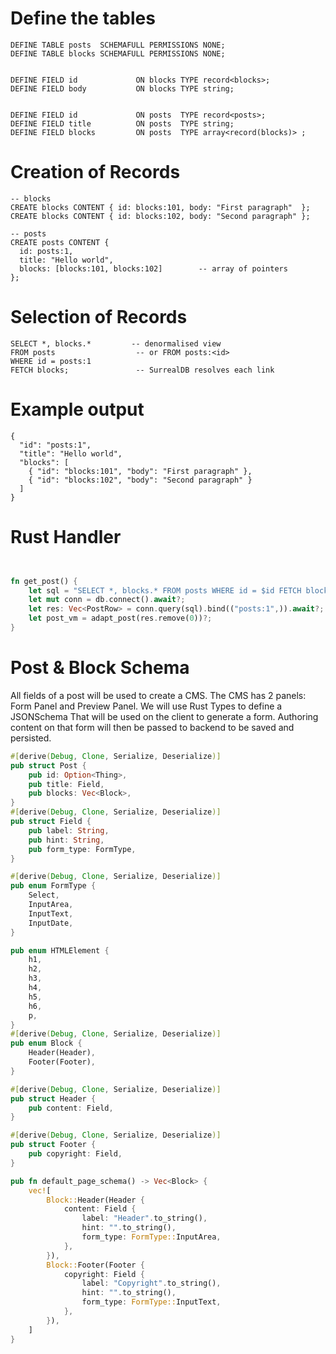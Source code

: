 
# Define the tables
```
DEFINE TABLE posts  SCHEMAFULL PERMISSIONS NONE;
DEFINE TABLE blocks SCHEMAFULL PERMISSIONS NONE;


DEFINE FIELD id             ON blocks TYPE record<blocks>;
DEFINE FIELD body           ON blocks TYPE string;


DEFINE FIELD id             ON posts  TYPE record<posts>;
DEFINE FIELD title          ON posts  TYPE string;
DEFINE FIELD blocks         ON posts  TYPE array<record(blocks)> ;
```
# Creation of Records
```
-- blocks
CREATE blocks CONTENT { id: blocks:101, body: "First paragraph"  };
CREATE blocks CONTENT { id: blocks:102, body: "Second paragraph" };

-- posts 
CREATE posts CONTENT {
  id: posts:1,
  title: "Hello world",
  blocks: [blocks:101, blocks:102]        -- array of pointers
};

```
# Selection of Records
```
SELECT *, blocks.*         -- denormalised view
FROM posts                  -- or FROM posts:<id>
WHERE id = posts:1
FETCH blocks;               -- SurrealDB resolves each link

```
# Example output
```
{
  "id": "posts:1",
  "title": "Hello world",
  "blocks": [
    { "id": "blocks:101", "body": "First paragraph" },
    { "id": "blocks:102", "body": "Second paragraph" }
  ]
}
```

# Rust Handler
```rust


fn get_post() {
    let sql = "SELECT *, blocks.* FROM posts WHERE id = $id FETCH blocks";
    let mut conn = db.connect().await?;
    let res: Vec<PostRow> = conn.query(sql).bind(("posts:1",)).await?;
    let post_vm = adapt_post(res.remove(0))?;
}
```
# Post & Block Schema
All fields of a post will be used to create a CMS.  The CMS has 2 panels: Form Panel and Preview Panel. We will use Rust Types to define a JSONSchema
That will be used on the client to generate a form. Authoring content on that form will then be passed to backend to be saved and persisted.

```rust
#[derive(Debug, Clone, Serialize, Deserialize)]
pub struct Post {
    pub id: Option<Thing>,
    pub title: Field,
    pub blocks: Vec<Block>,
}
#[derive(Debug, Clone, Serialize, Deserialize)]
pub struct Field {
    pub label: String,
    pub hint: String,
    pub form_type: FormType,
}

#[derive(Debug, Clone, Serialize, Deserialize)]
pub enum FormType {
    Select,
    InputArea,
    InputText,
    InputDate,
}

pub enum HTMLElement {
    h1,
    h2,
    h3,
    h4,
    h5,
    h6,
    p,
}
#[derive(Debug, Clone, Serialize, Deserialize)]
pub enum Block {
    Header(Header),
    Footer(Footer),
}

#[derive(Debug, Clone, Serialize, Deserialize)]
pub struct Header {
    pub content: Field,
}

#[derive(Debug, Clone, Serialize, Deserialize)]
pub struct Footer {
    pub copyright: Field,
}

pub fn default_page_schema() -> Vec<Block> {
    vec![
        Block::Header(Header {
            content: Field {
                label: "Header".to_string(),
                hint: "".to_string(),
                form_type: FormType::InputArea,
            },
        }),
        Block::Footer(Footer {
            copyright: Field {
                label: "Copyright".to_string(),
                hint: "".to_string(),
                form_type: FormType::InputText,
            },
        }),
    ]
}
```